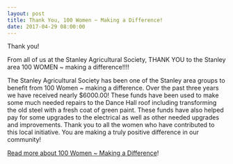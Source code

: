 ```yaml
---
layout: post
title: Thank You, 100 Women ~ Making a Difference!
date: 2017-04-29 08:00:00
---
```


Thank you!

From all of us at the Stanley Agricultural Society, THANK YOU to the Stanley area 100 WOMEN ~ making a difference!!!!

The Stanley Agricultural Society has been one of the Stanley area groups to benefit from 100 Women ~ making a difference. Over the past three years we have received nearly $6000.00! These funds have been used to make some much needed repairs to the Dance Hall roof including transforming the old steel with a fresh coat of green paint. These funds have also helped pay for some upgrades to the electrical as well as other needed upgrades and improvements. Thank you to all the women who have contributed to this local initiative. You are making a truly positive difference in our community!

[Read more about 100 Women ~ Making a Difference](/static_files/news/100Women.pdf)!

<!--end-excerpt-->
